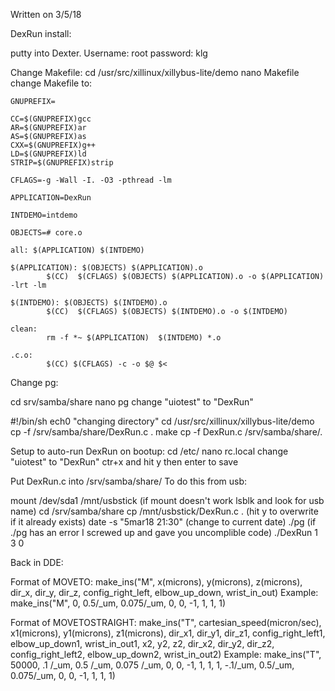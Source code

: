 Written on 3/5/18


DexRun install:

putty into Dexter.
Username: root
password: klg

Change Makefile:
cd /usr/src/xillinux/xillybus-lite/demo
nano Makefile
change Makefile to:

````
GNUPREFIX=

CC=$(GNUPREFIX)gcc
AR=$(GNUPREFIX)ar
AS=$(GNUPREFIX)as
CXX=$(GNUPREFIX)g++
LD=$(GNUPREFIX)ld
STRIP=$(GNUPREFIX)strip

CFLAGS=-g -Wall -I. -O3 -pthread -lm

APPLICATION=DexRun

INTDEMO=intdemo

OBJECTS=# core.o

all: $(APPLICATION) $(INTDEMO)

$(APPLICATION): $(OBJECTS) $(APPLICATION).o
        $(CC)  $(CFLAGS) $(OBJECTS) $(APPLICATION).o -o $(APPLICATION) -lrt -lm

$(INTDEMO): $(OBJECTS) $(INTDEMO).o
        $(CC)  $(CFLAGS) $(OBJECTS) $(INTDEMO).o -o $(INTDEMO)

clean:
        rm -f *~ $(APPLICATION)  $(INTDEMO) *.o

.c.o:
        $(CC) $(CFLAGS) -c -o $@ $<
````

Change pg:

cd srv/samba/share
nano pg
change "uiotest" to "DexRun"

#!/bin/sh
ech0 "changing directory"
cd /usr/src/xillinux/xillybus-lite/demo
cp -f /srv/samba/share/DexRun.c .
make
cp -f DexRun.c /srv/samba/share/.





Setup to auto-run DexRun on bootup:
cd /etc/
nano rc.local
change "uiotest" to "DexRun"
ctr+x and hit y then enter to save



Put DexRun.c into /srv/samba/share/
To do this from usb:

mount /dev/sda1 /mnt/usbstick		(if mount doesn't work lsblk and look for usb name)
cd /srv/samba/share
cp /mnt/usbstick/DexRun.c .		(hit y to overwrite if it already exists)
date -s "5mar18 21:30"			(change to current date)
./pg					(if ./pg has an error I screwed up and gave you uncomplible code)
./DexRun 1 3 0




Back in DDE:

Format of MOVETO:
make_ins("M", x(microns), y(microns), z(microns), dir_x, dir_y, dir_z, config_right_left, elbow_up_down, wrist_in_out)
Example:
make_ins("M", 0, 0.5/_um, 0.075/_um, 0, 0, -1, 1, 1, 1)

Format of MOVETOSTRAIGHT:
make_ins("T", cartesian_speed(micron/sec), x1(microns), y1(microns), z1(microns), dir_x1, dir_y1, dir_z1, config_right_left1, elbow_up_down1, wrist_in_out1, x2, y2, z2, dir_x2, dir_y2, dir_z2, config_right_left2, elbow_up_down2, wrist_in_out2)
Example:
make_ins("T", 50000, .1 /_um, 0.5 /_um, 0.075 /_um, 0, 0, -1, 1, 1, 1, -.1/_um, 0.5/_um, 0.075/_um, 0, 0, -1, 1, 1, 1)


